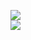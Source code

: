 [![](https://img.shields.io/badge/Made%20With-Github%20Spray-lightgrey.svg?style=for-the-badge&logo=github)](https://github.com/Annihil/github-spray#15723)  
[![](https://i.imgur.com/2DrTn0Z.gif)](https://github.com/Annihil/github-spray)